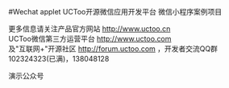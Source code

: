 #Wechat applet
UCToo开源微信应用开发平台  微信小程序案例项目

更多信息请关注产品官方网站 http://www.uctoo.cn <br />
UCToo微信第三方运营平台 http://www.uctoo.com <br />
及"互联网+"开源社区 http://forum.uctoo.com ，开发者交流QQ群102324323(已满)，138048128<br />

演示公众号
<img src="http://test.uctoo.com/Application/Home/Static/images/qrcode_default.jpg" alt="">